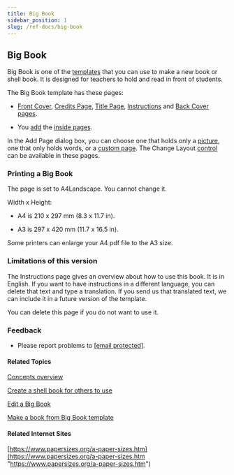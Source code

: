 ```yaml
---
title: Big Book
sidebar_position: 1
slug: /ref-docs/big-book
---
```


## Big Book

Big Book is one of the [templates](Template.md) that you can use to make a new book or shell book. It is designed for teachers to hold and read in front of students.

The Big Book template has these pages:

-   [Front Cover](Front_Cover_page.md), [Credits Page](Credits_Page.md), [Title Page](Title_Page.md), [Instructions](Instructions_page.md) and [Back Cover pages](Back_cover_pages.md).
    
-   You [add](../Tasks/Edit_tasks/Add_a_page.md) the [inside pages](Inside_pages.md).
    

In the Add Page dialog box, you can choose one that holds only a [picture](Picture.md), one that only holds words, or a [custom page](../Tasks/Edit_tasks/About_the_Change_Layout_controls.md). The Change Layout [control](../Tasks/Edit_tasks/About_the_Change_Layout_controls.md) can be available in these pages.

### Printing a Big Book

The page is set to A4Landscape. You cannot change it.

Width x Height:

-   A4 is 210 x 297 mm (8.3 x 11.7 in).
    
-   A3 is 297 x 420 mm (11.7 x 16.5 in).
    

Some printers can enlarge your A4 pdf file to the A3 size.

### Limitations of this version

The Instructions page gives an overview about how to use this book. It is in English. If you want to have instructions in a different language, you can delete that text and type a translation. If you send us that translated text, we can include it in a future version of the template.

You can delete this page if you do not want to use it.

### Feedback

-   Please report problems to [\[email protected\]](/cdn-cgi/l/email-protection#edcd849e9e98889ead8f8182828081848f9f8c9f94c3829f8a "mailto: issues@bloomlibrary.org").
    

#### Related Topics

[Concepts overview](Concepts_overview.md)

[Create a shell book for others to use](../Tasks/Shell_book_tasks/Create_a_shell_book.md)

[Edit a Big Book](../Tasks/Edit_tasks/Edit_a_Big_Book.md)

[Make a book from Big Book template](../Tasks/Collections_tab_tasks/Make_a_book_from_Big_Book.md)

#### Related Internet Sites

[https://www.papersizes.org/a-paper-sizes.htm](https://www.papersizes.org/a-paper-sizes.htm "https://www.papersizes.org/a-paper-sizes.htm")